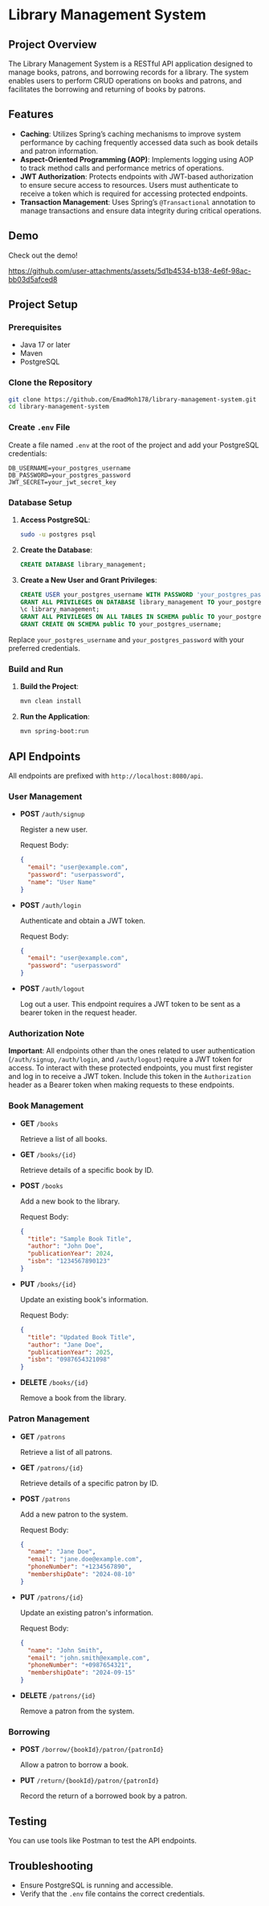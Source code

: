 # Library Management System

## Project Overview

The Library Management System is a RESTful API application designed to manage books, patrons, and borrowing records for a library. The system enables users to perform CRUD operations on books and patrons, and facilitates the borrowing and returning of books by patrons.

## Features

- **Caching**: Utilizes Spring’s caching mechanisms to improve system performance by caching frequently accessed data such as book details and patron information.
- **Aspect-Oriented Programming (AOP)**: Implements logging using AOP to track method calls and performance metrics of operations.
- **JWT Authorization**: Protects endpoints with JWT-based authorization to ensure secure access to resources. Users must authenticate to receive a token which is required for accessing protected endpoints.
- **Transaction Management**: Uses Spring’s `@Transactional` annotation to manage transactions and ensure data integrity during critical operations.

## Demo

Check out the demo!

https://github.com/user-attachments/assets/5d1b4534-b138-4e6f-98ac-bb03d5afced8

## Project Setup

### Prerequisites

- Java 17 or later
- Maven
- PostgreSQL

### Clone the Repository

```bash
git clone https://github.com/EmadMoh178/library-management-system.git
cd library-management-system
```

### Create `.env` File

Create a file named `.env` at the root of the project and add your PostgreSQL credentials:

```
DB_USERNAME=your_postgres_username
DB_PASSWORD=your_postgres_password
JWT_SECRET=your_jwt_secret_key
```

### Database Setup

1. **Access PostgreSQL**:

   ```bash
   sudo -u postgres psql
   ```

2. **Create the Database**:

   ```sql
   CREATE DATABASE library_management;
   ```

3. **Create a New User and Grant Privileges**:

   ```sql
   CREATE USER your_postgres_username WITH PASSWORD 'your_postgres_password';
   GRANT ALL PRIVILEGES ON DATABASE library_management TO your_postgres_username;
   \c library_management;
   GRANT ALL PRIVILEGES ON ALL TABLES IN SCHEMA public TO your_postgres_username;
   GRANT CREATE ON SCHEMA public TO your_postgres_username;
   ```

Replace `your_postgres_username` and `your_postgres_password` with your preferred credentials.

### Build and Run

1. **Build the Project**:

   ```bash
   mvn clean install
   ```

2. **Run the Application**:

   ```bash
   mvn spring-boot:run
   ```

## API Endpoints

All endpoints are prefixed with `http://localhost:8080/api`.

### User Management

- **POST** `/auth/signup`

  Register a new user.

  Request Body:

  ```json
  {
    "email": "user@example.com",
    "password": "userpassword",
    "name": "User Name"
  }
  ```

- **POST** `/auth/login`

  Authenticate and obtain a JWT token.

  Request Body:

  ```json
  {
    "email": "user@example.com",
    "password": "userpassword"
  }
  ```

- **POST** `/auth/logout`

  Log out a user. This endpoint requires a JWT token to be sent as a bearer token in the request header.

### Authorization Note

**Important**: All endpoints other than the ones related to user authentication (`/auth/signup`, `/auth/login`, and `/auth/logout`) require a JWT token for access. To interact with these protected endpoints, you must first register and log in to receive a JWT token. Include this token in the `Authorization` header as a Bearer token when making requests to these endpoints.


### Book Management

- **GET** `/books`

  Retrieve a list of all books.

- **GET** `/books/{id}`

  Retrieve details of a specific book by ID.

- **POST** `/books`

  Add a new book to the library.

  Request Body:

  ```json
  {
    "title": "Sample Book Title",
    "author": "John Doe",
    "publicationYear": 2024,
    "isbn": "1234567890123"
  }
  ```

- **PUT** `/books/{id}`

  Update an existing book's information.

  Request Body:

  ```json
  {
    "title": "Updated Book Title",
    "author": "Jane Doe",
    "publicationYear": 2025,
    "isbn": "0987654321098"
  }
  ```

- **DELETE** `/books/{id}`

  Remove a book from the library.

### Patron Management

- **GET** `/patrons`

  Retrieve a list of all patrons.

- **GET** `/patrons/{id}`

  Retrieve details of a specific patron by ID.

- **POST** `/patrons`

  Add a new patron to the system.

  Request Body:

  ```json
  {
    "name": "Jane Doe",
    "email": "jane.doe@example.com",
    "phoneNumber": "+1234567890",
    "membershipDate": "2024-08-10"
  }
  ```

- **PUT** `/patrons/{id}`

  Update an existing patron's information.

  Request Body:

  ```json
  {
    "name": "John Smith",
    "email": "john.smith@example.com",
    "phoneNumber": "+0987654321",
    "membershipDate": "2024-09-15"
  }
  ```

- **DELETE** `/patrons/{id}`

  Remove a patron from the system.

### Borrowing

- **POST** `/borrow/{bookId}/patron/{patronId}`

  Allow a patron to borrow a book.

- **PUT** `/return/{bookId}/patron/{patronId}`

  Record the return of a borrowed book by a patron.

## Testing

You can use tools like Postman to test the API endpoints.

## Troubleshooting

- Ensure PostgreSQL is running and accessible.
- Verify that the `.env` file contains the correct credentials.
